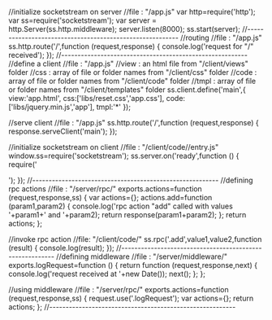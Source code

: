 //initialize socketstream on server
//file : "/app.js"
var http=require('http');
var ss=require('socketstream');
var server = http.Server(ss.http.middleware);
server.listen(8000);
ss.start(server);
//---------------------------------------------------------
//routing
//file : "/app.js"
ss.http.route('/',function (request,response) {
	console.log('request for "/" received');
});
//---------------------------------------------------------
//define a client
//file : "/app.js"
//view : an html file from "/client/views" folder
//css : array of file or folder names from "/client/css" folder
//code : array of file or folder names from "/client/code" folder
//tmpl : array of file or folder names from "/client/templates" folder
ss.client.define('main',{
	view:'app.html',
	css:['libs/reset.css','app.css'],
	code:['libs/jquery.min.js','app'],
	tmpl:'*'
});


//serve client
//file : "/app.js"
ss.http.route('/',function (request,response) {
	response.serveClient('main');
});


//initialize socketstream on client
//file : "/client/code/<code-directory>/entry.js"
window.ss=require('socketstream');
ss.server.on('ready',function () {
	require('<main module of client code>');
});
//---------------------------------------------------------
//defining rpc actions
//file : "/server/rpc/<rpcFile>"
exports.actions=function (request,response,ss) {
	var actions={};
	actions.add=function (param1,param2) {
		console.log('rpc action "add" called with values '+param1+' and '+param2);
		return response(param1+param2);
	};
	return actions;
};

//invoke rpc action
//file: "/client/code/<clientCodeFile>"
ss.rpc('<rpcFile>.add',value1,value2,function (result) {
	console.log(result);
});
//---------------------------------------------------------
//defining middleware
//file : "/server/middleware/<middlewareFile>"
exports.logRequest=function () {
	return function (request,response,next) {
		console.log('request received at '+new Date());
		next();
	};
};

//using middleware
//file : "/server/rpc/<rpcFile>"
exports.actions=function (request,response,ss) {
	request.use('<middlewareFile>.logRequest');
	var actions={};
	return actions;
};
//---------------------------------------------------------